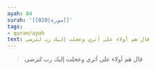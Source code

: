 ```yaml
---
ayah: 84
surah: '[[020|سورة]]'
tags:
- quran/ayah
text: قال هم أولاء على أثري وعجلت إليك رب لترضى
---
```

> قال هم أولاء على أثري وعجلت إليك رب لترضى
